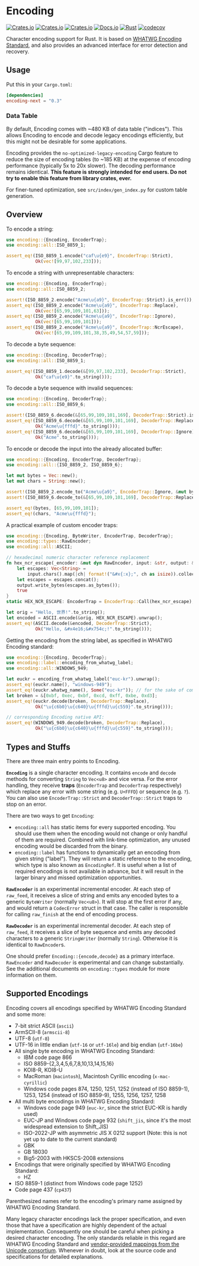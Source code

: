# Encoding

[![Crates.io](https://img.shields.io/crates/v/encoding-next)](https://crates.io/crates/encoding-next)
[![Crates.io](https://img.shields.io/crates/l/encoding-next)](https://crates.io/crates/encoding-next)
[![Crates.io](https://img.shields.io/crates/d/encoding-next)](https://crates.io/crates/encoding-next)
[![Docs.io](https://docs.rs/bevy_doryen/badge.svg)](https://docs.rs/bevy_doryen)
[![Rust](https://github.com/alexschrod/encoding-next/actions/workflows/CI.yml/badge.svg)](https://github.com/alexschrod/encoding-next/actions/workflows/CI.yml)
[![codecov](https://codecov.io/gh/alexschrod/encoding-next/branch/master/graph/badge.svg?token=C8UJJM7BVJ)](https://codecov.io/gh/alexschrod/encoding-next)

Character encoding support for Rust.
It is based on [WHATWG Encoding Standard](http://encoding.spec.whatwg.org/),
and also provides an advanced interface for error detection and recovery.

## Usage

Put this in your `Cargo.toml`:

```toml
[dependencies]
encoding-next = "0.3"
```

### Data Table

By default, Encoding comes with ~480 KB of data table ("indices").
This allows Encoding to encode and decode legacy encodings efficiently,
but this might not be desirable for some applications.

Encoding provides the `no-optimized-legacy-encoding` Cargo feature
to reduce the size of encoding tables (to ~185 KB)
at the expense of encoding performance (typically 5x to 20x slower).
The decoding performance remains identical.
**This feature is strongly intended for end users.
Do not try to enable this feature from library crates, ever.**

For finer-tuned optimization, see `src/index/gen_index.py` for
custom table generation.

## Overview

To encode a string:

```rust
use encoding::{Encoding, EncoderTrap};
use encoding::all::ISO_8859_1;

assert_eq!(ISO_8859_1.encode("caf\u{e9}", EncoderTrap::Strict),
           Ok(vec![99,97,102,233]));
```

To encode a string with unrepresentable characters:

```rust
use encoding::{Encoding, EncoderTrap};
use encoding::all::ISO_8859_2;

assert!(ISO_8859_2.encode("Acme\u{a9}", EncoderTrap::Strict).is_err());
assert_eq!(ISO_8859_2.encode("Acme\u{a9}", EncoderTrap::Replace),
           Ok(vec![65,99,109,101,63]));
assert_eq!(ISO_8859_2.encode("Acme\u{a9}", EncoderTrap::Ignore),
           Ok(vec![65,99,109,101]));
assert_eq!(ISO_8859_2.encode("Acme\u{a9}", EncoderTrap::NcrEscape),
           Ok(vec![65,99,109,101,38,35,49,54,57,59]));
```

To decode a byte sequence:

```rust
use encoding::{Encoding, DecoderTrap};
use encoding::all::ISO_8859_1;

assert_eq!(ISO_8859_1.decode(&[99,97,102,233], DecoderTrap::Strict),
           Ok("caf\u{e9}".to_string()));
```

To decode a byte sequence with invalid sequences:

```rust
use encoding::{Encoding, DecoderTrap};
use encoding::all::ISO_8859_6;

assert!(ISO_8859_6.decode(&[65,99,109,101,169], DecoderTrap::Strict).is_err());
assert_eq!(ISO_8859_6.decode(&[65,99,109,101,169], DecoderTrap::Replace),
           Ok("Acme\u{fffd}".to_string()));
assert_eq!(ISO_8859_6.decode(&[65,99,109,101,169], DecoderTrap::Ignore),
           Ok("Acme".to_string()));
```

To encode or decode the input into the already allocated buffer:

```rust
use encoding::{Encoding, EncoderTrap, DecoderTrap};
use encoding::all::{ISO_8859_2, ISO_8859_6};

let mut bytes = Vec::new();
let mut chars = String::new();

assert!(ISO_8859_2.encode_to("Acme\u{a9}", EncoderTrap::Ignore, &mut bytes).is_ok());
assert!(ISO_8859_6.decode_to(&[65,99,109,101,169], DecoderTrap::Replace, &mut chars).is_ok());

assert_eq!(bytes, [65,99,109,101]);
assert_eq!(chars, "Acme\u{fffd}");
```

A practical example of custom encoder traps:

```rust
use encoding::{Encoding, ByteWriter, EncoderTrap, DecoderTrap};
use encoding::types::RawEncoder;
use encoding::all::ASCII;

// hexadecimal numeric character reference replacement
fn hex_ncr_escape(_encoder: &mut dyn RawEncoder, input: &str, output: &mut dyn ByteWriter) -> bool {
    let escapes: Vec<String> =
        input.chars().map(|ch| format!("&#x{:x};", ch as isize)).collect();
    let escapes = escapes.concat();
    output.write_bytes(escapes.as_bytes());
    true
}
static HEX_NCR_ESCAPE: EncoderTrap = EncoderTrap::Call(hex_ncr_escape);

let orig = "Hello, 世界!".to_string();
let encoded = ASCII.encode(&orig, HEX_NCR_ESCAPE).unwrap();
assert_eq!(ASCII.decode(&encoded, DecoderTrap::Strict),
           Ok("Hello, &#x4e16;&#x754c;!".to_string()));
```

Getting the encoding from the string label, as specified in WHATWG Encoding standard:

```rust
use encoding::{Encoding, DecoderTrap};
use encoding::label::encoding_from_whatwg_label;
use encoding::all::WINDOWS_949;

let euckr = encoding_from_whatwg_label("euc-kr").unwrap();
assert_eq!(euckr.name(), "windows-949");
assert_eq!(euckr.whatwg_name(), Some("euc-kr")); // for the sake of compatibility
let broken = &[0xbf, 0xec, 0xbf, 0xcd, 0xff, 0xbe, 0xd3];
assert_eq!(euckr.decode(broken, DecoderTrap::Replace),
           Ok("\u{c6b0}\u{c640}\u{fffd}\u{c559}".to_string()));

// corresponding Encoding native API:
assert_eq!(WINDOWS_949.decode(broken, DecoderTrap::Replace),
           Ok("\u{c6b0}\u{c640}\u{fffd}\u{c559}".to_string()));
```

## Types and Stuffs

There are three main entry points to Encoding.

**`Encoding`** is a single character encoding.
It contains `encode` and `decode` methods for converting `String` to `Vec<u8>` and vice versa.
For the error handling, they receive **traps** (`EncoderTrap` and `DecoderTrap` respectively)
which replace any error with some string (e.g. `U+FFFD`) or sequence (e.g. `?`).
You can also use `EncoderTrap::Strict` and `DecoderTrap::Strict` traps to stop on an error.

There are two ways to get `Encoding`:

-   `encoding::all` has static items for every supported encoding.
    You should use them when the encoding would not change or only handful of them are required.
    Combined with link-time optimization, any unused encoding would be discarded from the binary.
-   `encoding::label` has functions to dynamically get an encoding from given string ("label").
    They will return a static reference to the encoding,
    which type is also known as `EncodingRef`.
    It is useful when a list of required encodings is not available in advance,
    but it will result in the larger binary and missed optimization opportunities.

**`RawEncoder`** is an experimental incremental encoder.
At each step of `raw_feed`, it receives a slice of string
and emits any encoded bytes to a generic `ByteWriter` (normally `Vec<u8>`).
It will stop at the first error if any, and would return a `CodecError` struct in that case.
The caller is responsible for calling `raw_finish` at the end of encoding process.

**`RawDecoder`** is an experimental incremental decoder.
At each step of `raw_feed`, it receives a slice of byte sequence
and emits any decoded characters to a generic `StringWriter` (normally `String`).
Otherwise it is identical to `RawEncoder`s.

One should prefer `Encoding::{encode,decode}` as a primary interface.
`RawEncoder` and `RawDecoder` is experimental and can change substantially.
See the additional documents on `encoding::types` module for more information on them.

## Supported Encodings

Encoding covers all encodings specified by WHATWG Encoding Standard and some more:

-   7-bit strict ASCII (`ascii`)
-   ArmSCII-8 (`armscii-8`)
-   UTF-8 (`utf-8`)
-   UTF-16 in little endian (`utf-16` or `utf-16le`) and big endian (`utf-16be`)
-   All single byte encoding in WHATWG Encoding Standard:
    -   IBM code page 866
    -   ISO 8859-{2,3,4,5,6,7,8,10,13,14,15,16}
    -   KOI8-R, KOI8-U
    -   MacRoman (`macintosh`), Macintosh Cyrillic encoding (`x-mac-cyrillic`)
    -   Windows code pages 874, 1250, 1251, 1252 (instead of ISO 8859-1), 1253,
        1254 (instead of ISO 8859-9), 1255, 1256, 1257, 1258
-   All multi byte encodings in WHATWG Encoding Standard:
    -   Windows code page 949 (`euc-kr`, since the strict EUC-KR is hardly used)
    -   EUC-JP and Windows code page 932 (`shift_jis`,
        since it's the most widespread extension to Shift_JIS)
    -   ISO-2022-JP with asymmetric JIS X 0212 support
        (Note: this is not yet up to date to the current standard)
    -   GBK
    -   GB 18030
    -   Big5-2003 with HKSCS-2008 extensions
-   Encodings that were originally specified by WHATWG Encoding Standard:
    -   HZ
-   ISO 8859-1 (distinct from Windows code page 1252)
-   Code page 437 (`cp437`)

Parenthesized names refer to the encoding's primary name assigned by WHATWG Encoding Standard.

Many legacy character encodings lack the proper specification,
and even those that have a specification are highly dependent of the actual implementation.
Consequently one should be careful when picking a desired character encoding.
The only standards reliable in this regard are WHATWG Encoding Standard and
[vendor-provided mappings from the Unicode consortium](http://www.unicode.org/Public/MAPPINGS/).
Whenever in doubt, look at the source code and specifications for detailed explanations.
